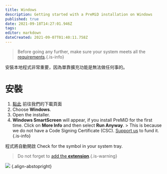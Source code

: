 ```yaml
---
title: Windows
description: Getting started with a PreMiD installation on Windows
published: true
date: 2021-09-18T14:27:01.946Z
tags: 
editor: markdown
dateCreated: 2021-09-07T01:40:11.758Z
---
```


> Before going any further, make sure your system meets all the [requirements](/install/requirements).{.is-info}

安裝本地程式非常重要，因為單靠擴充功能是無法做任何事的。

# 安裝
1. [點此](https://premid.app/downloads) 前往我們的下載頁面
2. Choose **Windows**.
3. Open the installer.
4. **Windows SmartScreen** will appear, if you install PreMiD for the first time. Click on **More Info** and then select **Run Anyway**. > This is because we do not have a Code Signing Certificate (CSC). [Support us](https://www.patreon.com/Timeraa) to fund it.{.is-info}

程式將自動開啟 Check for the symbol in your system tray.

> Do not forget to [add the **extension**](/install).{.is-warning}

![](https://a.icons8.com/djxbtnYm/GBjHDS/svg.svg) {.align-abstopright}